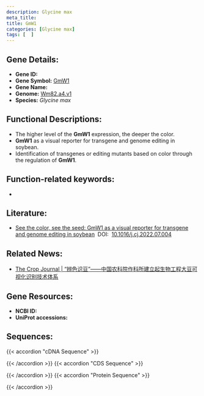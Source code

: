 ```yaml
---
description: Glycine max
meta_title:
title: GmW1
categories: [Glycine max]
tags: [  ]
---
```


## Gene Details:
- **Gene ID:**	[](https://ensembl.gramene.org/Triticum_aestivum/Gene/Summary?g=)
- **Gene Symbol:** <u>GmW1</u>
- **Gene Name:** 
- **Genome:** [Wm82.a4.v1](https://legacy.soybase.org/GlycineBlastPages/blast_descriptions.php)
- **Species:** *Glycine max*

## Functional Descriptions:
   - The higher level of the **GmW1** expression, the deeper the color.
   - **GmW1** as a visual reporter for transgene and genome editing in soybean.
   - Identification of transgenes or editing mutants based on color through the regulation of **GmW1**.

## Function-related keywords:
   - [](/tags//)

## Literature:
   - [See the color, see the seed: GmW1 as a visual reporter for transgene and genome editing in soybean](https://www.sciencedirect.com/science/article/pii/S221451412200174X#s0055)&nbsp;&nbsp;DOI:&nbsp;&nbsp;[10.1016/j.cj.2022.07.004](https://www.sciencedirect.com/science/article/pii/S221451412200174X#s0055)

## Related News:
   - [The Crop Journal | “辨色识豆”——中国农科院作科所建立起生物工程大豆可视化识别技术体系](https://mp.weixin.qq.com/s?__biz=Mzg3MDEwNDEyMg==&mid=2247536664&idx=4&sn=1df09115e49497333b14331b8fff52b7&chksm=ce90fd4df9e7745bfc5bf2f54b776ebc4a2f33d66b13488978d84ea055fec97082c8c1e792f5&scene=27#wechat_redirect)

## Gene Resources:
- **NCBI ID:**  [](https://www.ncbi.nlm.nih.gov/gene/?term=)
- **UniProt accessions:** [](https://www.uniprot.org/uniprotkb//entry)



## Sequences:
{{< accordion "cDNA Sequence" >}}

{{< /accordion >}}
{{< accordion "CDS Sequence" >}}

{{< /accordion >}}
{{< accordion "Protein Sequence" >}}

{{< /accordion >}}
